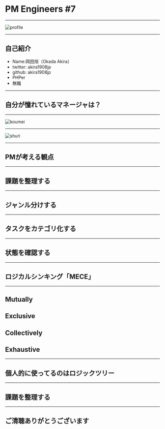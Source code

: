 # PM Engineers #7

---


![profile](https://viifmw-dm2305.files.1drv.com/y3mQdFgWE4lxyjZc4UVzBpKQjS5y-jrEVs7Yy2YrNb7Yw7LVE7EZUc-1ebuJCvCJ__v_o_ct7y7IhTMahBv1dkRZ66S_P8NiUk_wcI2-dyy0HmC0OSPJekYZTAAjEjIdTVNCFdNpHDOHbA-_rnRtaLA36jC766N_IGSov28vNlMJ4k?width=1920&height=1080&cropmode=none)

---

## 自己紹介

* Name:岡田旭（Okada Akira）
* twitter: akira1908jp
* github: akira1908jp
* PHPer
* 無職

---

## 自分が憧れているマネージャは？

---

![koumei](https://ywnx4q-dm2305.files.1drv.com/y3mEfQo5IrNh0ERYyoM-eRo3hwziRU7H_B0gRw2DaIrH1cGw33jIItvN5sJIDlTv-_y4pYuuRKOq5UEmW5D8TIuO_H-GbJ66Yk5ZKVn4HkRyWR97CFHSQ5L0MWvNr55GYEogq1gpY42osskj7F36k0k8jaDNSqnLWFOJLm1k7l5Jd8?width=300&height=300&cropmode=none)

---

![shuri](https://ygnx4q-dm2305.files.1drv.com/y3m-ZINceFOzufhdcI7ljCYMzVPEsSciRk0C1UQfwPiazynLTAthzRyJ_fnS4V2iOmb09xhgRJPPfu6WpYYtsREs7Y7Z95xGBS7NEqbCtiHXPmAzdkmM8L9C9QXixDONdeJvngJzGEihdapXgHocwVjVh79z2DkI2jfY4JZWclaux0?width=945&height=633&cropmode=none)


---

## PMが考える観点

---

## 課題を整理する

---

## ジャンル分けする

---

## タスクをカテゴリ化する

---

## 状態を確認する

---

## ロジカルシンキング「MECE」

---

## Mutually

## Exclusive

## Collectively

## Exhaustive

---

## 個人的に使ってるのはロジックツリー

---

## 課題を整理する

---

## ご清聴ありがとうございます
